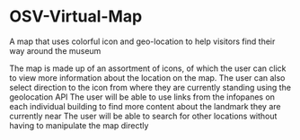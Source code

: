 # OSV-Virtual-Map
A map that uses colorful icon and geo-location to help visitors find their way around the museum

The map is made up of an assortment of icons, of which the user can click to view more information about the location on the map. 
The user can also select direction to the icon from where they are currently standing using the geolocation API
The user will be able to use links from the infopanes on each individual building to find more content about the landmark they are currently near
The user will be able to search for other locations without having to manipulate the map directly
